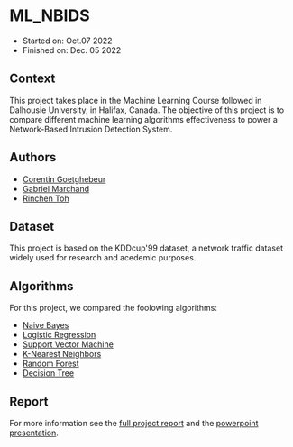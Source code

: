 # ML_NBIDS

 * Started on: Oct.07 2022
 * Finished on: Dec. 05 2022

## Context

This project takes place in the Machine Learning Course followed in Dalhousie University, in Halifax, Canada.
The objective of this project is to compare different machine learning algorithms effectiveness to power a Network-Based Intrusion Detection System.

## Authors

- [Corentin Goetghebeur](mailto:cr453043@dal.ca)
- [Gabriel Marchand](mailto:gb614643@dal.ca)
- [Rinchen Toh](mailto:rn835427@dal.ca)

## Dataset

This project is based on the KDDcup'99 dataset, a network traffic dataset widely used for research and acedemic purposes.

## Algorithms

For this project, we compared the foolowing algorithms:

- [Naive Bayes](Notebooks/ML_IDS_NAIVE_BAYES.ipynb)
- [Logistic Regression](Notebooks/ML_PROJECT_LOGISTIC_REGRESSION.ipynb)
- [Support Vector Machine](Notebooks/ML_PROJECT_SVM.ipynb)
- [K-Nearest Neighbors](Notebooks/ML_PROJECT_KNN.ipynb)
- [Random Forest](Notebooks/ML_Project_RandomForest.ipynb)
- [Decision Tree](Notebooks/ML_PROJECT_DecisionTree.ipynb)

## Report

For more information see the [full project report](Documents/Group%2013%20Project%20Report.pdf) and the [powerpoint presentation](Documents/Project%20Presentation.pdf).


